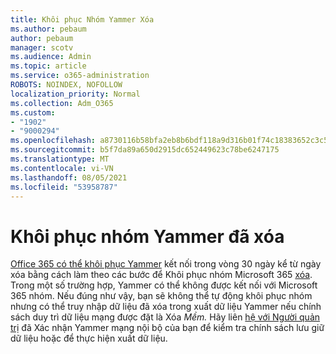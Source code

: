 ```yaml
---
title: Khôi phục Nhóm Yammer Xóa
ms.author: pebaum
author: pebaum
manager: scotv
ms.audience: Admin
ms.topic: article
ms.service: o365-administration
ROBOTS: NOINDEX, NOFOLLOW
localization_priority: Normal
ms.collection: Adm_O365
ms.custom:
- "1902"
- "9000294"
ms.openlocfilehash: a8730116b58bfa2eb8b6bdf118a9d316b01f74c18383652c3c58bda5be15a7b4
ms.sourcegitcommit: b5f7da89a650d2915dc652449623c78be6247175
ms.translationtype: MT
ms.contentlocale: vi-VN
ms.lasthandoff: 08/05/2021
ms.locfileid: "53958787"
---
```

# <a name="restore-a-deleted-yammer-group"></a>Khôi phục nhóm Yammer đã xóa

[Office 365 có thể khôi phục Yammer](https://docs.microsoft.com/yammer/manage-yammer-groups/yammer-and-office-365-groups) kết nối trong vòng 30 ngày kể từ ngày xóa bằng cách làm theo các bước để Khôi phục nhóm Microsoft 365 [xóa](https://docs.microsoft.com/microsoft-365/admin/create-groups/restore-deleted-group).
Trong một số trường hợp, Yammer có thể không được kết nối với Microsoft 365 nhóm. Nếu đúng như vậy, bạn sẽ không thể tự động khôi phục nhóm nhưng có thể [](https://docs.microsoft.com/yammer/manage-security-and-compliance/export-yammer-enterprise-data) truy nhập [](https://docs.microsoft.com/yammer/manage-security-and-compliance/manage-data-compliance) dữ liệu đã xóa trong xuất dữ liệu Yammer nếu chính sách duy trì dữ liệu mạng được đặt là Xóa *Mềm.* Hãy liên [hệ với Người quản trị](https://docs.microsoft.com/yammer/manage-yammer-users/manage-yammer-admins) đã Xác nhận Yammer mạng nội bộ của bạn để kiểm tra chính sách lưu giữ dữ liệu hoặc để thực hiện xuất dữ liệu.
